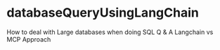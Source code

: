 # databaseQueryUsingLangChain
How to deal with Large databases when doing SQL Q &amp; A Langchain vs MCP Approach
